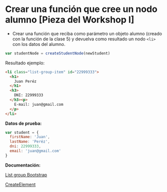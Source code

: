 # Crear una función que cree un nodo alumno [Pieza del Workshop I]

- Crear una función que reciba como parámetro un objeto alumno (creado con la función de la clase 5) y devuelva como resultado un nodo `<li>` con los datos del alumno.

```js
var studentNode = createStudentNode(newStudent)
```

Resultado ejemplo:

```html
<li class="list-group-item" id="22999333">
  <h1>
    Juan Peréz
  </h1>
  <h3>
    DNI: 22999333
  </h3><p>
    E-mail: juan@gmail.com
  </p>
</li>
```

**Datos de prueba:**

```js
var student = {
  firstName: 'Juan',
  lastName: 'Peréz',
  dni: 22999333,
  email: 'juan@gmail.com'
}
```

**Documentación:**

[List group Bootstrap](https://getbootstrap.com/docs/4.1/components/list-group/)

[CreateElement](https://developer.mozilla.org/en-US/docs/Web/API/Document/createElement) 